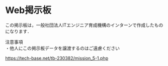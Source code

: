 # Web掲示板
この掲示板は，一般社団法人ITエンジニア育成機構のインターンで作成したものになります．

注意事項<br>
・他人にこの掲示板データを譲渡するのはご遠慮ください

https://tech-base.net/tb-230382/mission_5-1.php
